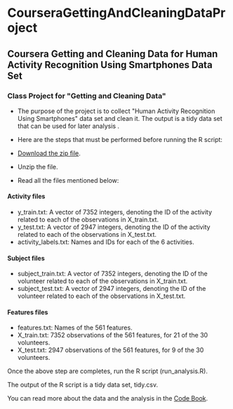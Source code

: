 # CourseraGettingAndCleaningDataProject
## Coursera Getting and Cleaning Data for Human Activity Recognition Using Smartphones Data Set 
### Class Project for "Getting and Cleaning Data"

* The purpose of the project is to collect "Human Activity Recognition Using Smartphones" data set and clean it. The output is a tidy data set that can be used for later analysis .

* Here are the steps that must be performed before running the R script:

* [Download the zip file](https://d396qusza40orc.cloudfront.net/getdata%2Fprojectfiles%2FUCI%20HAR%20Dataset.zip).
* Unzip the file.

* Read all the files mentioned below:

#### Activity files
* y_train.txt: A vector of 7352 integers, denoting the ID of the activity related to each of the observations in X_train.txt.
* y_test.txt: A vector of 2947 integers, denoting the ID of the activity related to each of the observations in X_test.txt.
* activity_labels.txt: Names and IDs for each of the 6 activities.

#### Subject files
* subject_train.txt: A vector of 7352 integers, denoting the ID of the volunteer related to each of the observations in X_train.txt.
* subject_test.txt: A vector of 2947 integers, denoting the ID of the volunteer related to each of the observations in X_test.txt.

#### Features files
* features.txt: Names of the 561 features.
* X_train.txt: 7352 observations of the 561 features, for 21 of the 30 volunteers.
* X_test.txt: 2947 observations of the 561 features, for 9 of the 30 volunteers.


Once the above step are completes, run the R script (run_analysis.R). 

The output of the R script is a tidy data set, tidy.csv.

You can read more about the data and the analysis in the [Code Book](https://github.com/NidaBat/CourseraGettingAndCleaningDataProject/blob/master/CodeBook.md).
